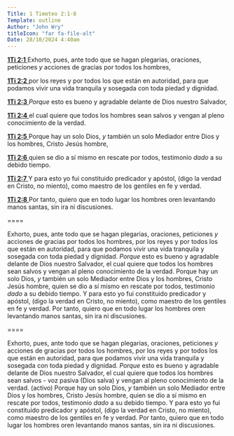 ```yaml
---
Title: 1 Timoteo 2:1-8
Template: outline
Author: "John Wry"
titleIcon: "far fa-file-alt"
Date: 28/10/2024 4:40am
---
```


[**1Ti 2:1** ](verseid:54.2.1) Exhorto, pues, ante todo que se hagan plegarias, oraciones, peticiones *y* acciones de gracias por todos los hombres,

[**1Ti 2:2** ](verseid:54.2.2) por los reyes y por todos los que están en autoridad, para que podamos vivir una vida tranquila y sosegada con toda piedad y dignidad.

[**1Ti 2:3** ](verseid:54.2.3) *Porque* esto es bueno y agradable delante de Dios nuestro Salvador,

[**1Ti 2:4** ](verseid:54.2.4) el cual quiere que todos los hombres sean salvos y vengan al pleno conocimiento de la verdad.

[**1Ti 2:5** ](verseid:54.2.5) Porque hay un solo Dios, *y* también un solo Mediador entre Dios y los hombres, Cristo Jesús hombre,

[**1Ti 2:6** ](verseid:54.2.6) quien se dio a sí mismo en rescate por todos, testimonio *dado* a su debido tiempo.

[**1Ti 2:7** ](verseid:54.2.7) Y para esto yo fui constituido predicador y apóstol, (digo la verdad en Cristo, no miento), como maestro de los gentiles en fe y verdad.

[**1Ti 2:8** ](verseid:54.2.8) Por tanto, quiero que en todo lugar los hombres oren levantando manos santas, sin ira ni discusiones.



====



Exhorto, pues, ante todo que se hagan plegarias, oraciones, peticiones *y* acciones de gracias por todos los hombres, por los reyes y por todos los que están en autoridad, para que podamos vivir una vida tranquila y sosegada con toda piedad y dignidad. *Porque* esto es bueno y agradable delante de Dios nuestro Salvador, el cual quiere que todos los hombres sean salvos y vengan al pleno conocimiento de la verdad. Porque hay un solo Dios, *y* también un solo Mediador entre Dios y los hombres, Cristo Jesús hombre, quien se dio a sí mismo en rescate por todos, testimonio *dado* a su debido tiempo. Y para esto yo fui constituido predicador y apóstol, (digo la verdad en Cristo, no miento), como maestro de los gentiles en fe y verdad. Por tanto, quiero que en todo lugar los hombres oren levantando manos santas, sin ira ni discusiones.

====

Exhorto, pues, 
ante todo que se hagan plegarias, 
	oraciones, 
	peticiones 
	*y* acciones de gracias 
		por todos los hombres, 
			por los reyes 
			y por todos los que están en autoridad, 
		para que podamos vivir una vida 
			tranquila 
			y sosegada 
				con toda piedad y dignidad. 
				*Porque* esto es bueno y agradable 
						delante de Dios nuestro Salvador, 
							el cual quiere que todos los hombres 
								sean salvos - voz pasiva (Dios salva)
								y vengan al pleno conocimiento de la verdad. (activo)
					Porque hay un solo Dios, 
					*y* también un solo Mediador 
						entre Dios y los hombres, 
							Cristo Jesús hombre, 
								quien se dio a sí mismo en rescate por todos, 
									testimonio *dado* a su debido tiempo. 
						Y para esto yo fui constituido predicador y apóstol, 
							(digo la verdad en Cristo, no miento), 
						como maestro de los gentiles en fe y verdad. 
Por tanto, 
quiero que en todo lugar 
los hombres oren 
	levantando manos santas, 
		sin ira ni discusiones.